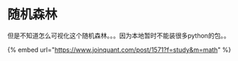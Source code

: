 # 随机森林

但是不知道怎么可视化这个随机森林。。。因为本地暂时不能装很多python的包。。



{% embed url="https://www.joinquant.com/post/1571?f=study&m=math" %}

